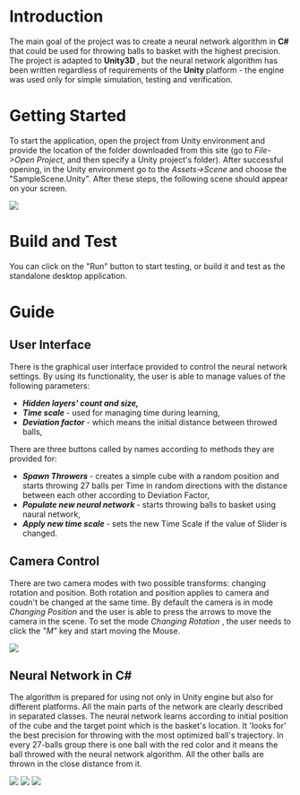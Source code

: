 # Introduction 
The main goal of the project was to create a neural network algorithm in <b> C# </b> that could be used for throwing balls to basket with the highest precision. The project is adapted to <b> Unity3D </b>, but the neural network algorithm has been written regardless of  requirements of the <b> Unity </b> platform - the engine was used only for simple simulation, testing and verification.  

# Getting Started
To start the application, open the project from Unity environment and provide the location of the folder downloaded from this site (go to <i>File->Open Project</i>, and then specify a Unity project's folder). After successful opening, in the Unity environment go to the <i> Assets->Scene </i> and choose the "SampleScene.Unity". After these steps, the following scene should appear on your screen. 

<img align="center" src="https://raw.githubusercontent.com/rhoninn11/Basket_nn/master/5.PNG"/>

# Build and Test
You can click on the "Run" button to start testing, or build it and test as the standalone desktop application. 

# Guide

## User Interface 

There is the graphical user interface provided to control the neural network settings. By using its functionality, the user is able to manage values of the following parameters:
* <b> <i> Hidden layers' count and size, </b> </i> 
* <b> <i> Time scale  </b> </i> - used for managing time during learning,
* <b> <i> Deviation factor </b> </i> - which means the initial distance between throwed balls,

There are three buttons called by names according to methods they are provided for: 
* <b> <i> Spawn Throwers </b> </i> - creates a simple cube with a random position and starts throwing 27 balls per Time in random directions with the distance between each other according to Deviation Factor,
* <b> <i> Populate new neural network </b> </i> - starts throwing balls to basket using naural network,
* <b> <i> Apply new time scale </b> </i> - sets the new Time Scale if the value of Slider is changed.

## Camera Control

There are two camera modes with two possible transforms: changing rotation and position. Both rotation and position applies to camera and coudn't be changed at the same time. By default the camera is in mode <i> Changing Position </i> and the user is able to press the arrows to move the camera in the scene. To set the mode <i> Changing Rotation </i>, the user needs to click the <i> "M" </i> key and start moving the Mouse. 

![](https://raw.githubusercontent.com/rhoninn11/Basket_nn/master/6.PNG)

## Neural Network in C# 

The algorithm is prepared for using not only in Unity engine but also for different platforms. All the main parts of the network are clearly described in separated classes. The neural network learns according to initial position of the cube and the target point which is the basket's location. It 'looks for' the best precision for throwing with the most optimized ball's trajectory. In every 27-balls group there is one ball with the red color and it means the ball throwed with the neural network algorithm. All the other balls are thrown in the close distance from it. 

![](https://raw.githubusercontent.com/rhoninn11/Basket_nn/master/2.PNG)
![](https://raw.githubusercontent.com/rhoninn11/Basket_nn/master/3.PNG)
![](https://raw.githubusercontent.com/rhoninn11/Basket_nn/master/4.PNG)








